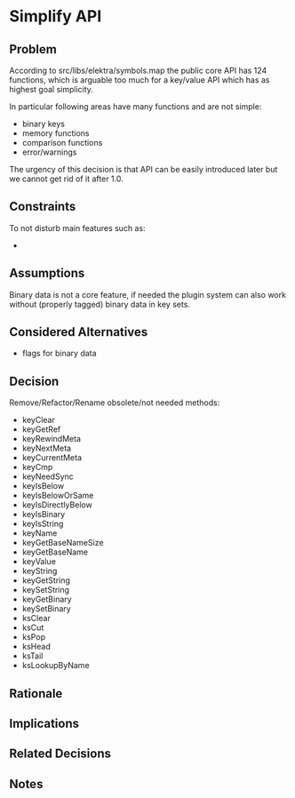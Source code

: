 # Simplify API

## Problem

According to src/libs/elektra/symbols.map the public core API has 124 functions, which
is arguable too much for a key/value API which has as highest goal simplicity.

In particular following areas have many functions and are not simple:

- binary keys
- memory functions
- comparison functions
- error/warnings

The urgency of this decision is that API can be easily introduced later but we cannot
get rid of it after 1.0.

## Constraints

To not disturb main features such as:

-

## Assumptions

Binary data is not a core feature, if needed the plugin system can also work without (properly tagged) binary data in key sets.

## Considered Alternatives

- flags for binary data

## Decision

Remove/Refactor/Rename obsolete/not needed methods:

- keyClear
- keyGetRef
- keyRewindMeta
- keyNextMeta
- keyCurrentMeta
- keyCmp
- keyNeedSync
- keyIsBelow
- keyIsBelowOrSame
- keyIsDirectlyBelow
- keyIsBinary
- keyIsString
- keyName
- keyGetBaseNameSize
- keyGetBaseName
- keyValue
- keyString
- keyGetString
- keySetString
- keyGetBinary
- keySetBinary
- ksClear
- ksCut
- ksPop
- ksHead
- ksTail
- ksLookupByName

## Rationale

## Implications

## Related Decisions

## Notes

